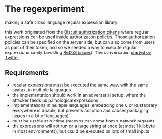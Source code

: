 # The regexperiment
making a safe cross language regular expression library

this work originated from the [Biscuit authorization tokens](https://github.com/CleverCloud/biscuit/issues/50) where regular expressions can be used inside authorization policies. Those authorization policies can be specified on the server side, but can also come from users as part of their token, and so we needed a way to execute regular expressions safely (avoiding [ReDoS issues](https://owasp.org/www-community/attacks/Regular_expression_Denial_of_Service_-_ReDoS)).
The conversation [started on Twitter](https://twitter.com/gcouprie/status/1351246572210835459).

## Requirements

- regular expressions must be executed the same way, with the same syntax, in multiple languages
- the implementation should work in an adversarial setup, where the attacker feeds us pathological expressions
- implementations in multiple languages (embedding one C or Rust library everywhere is doable, but prevents adoption and causes packaging issues in a lot of languages)
- must be usable at runtime (regexps can come from a network request)
- the expressions will not run on a large string at once (at most 1 kilobyte in most environments), but could be executed on lots of small inputs
